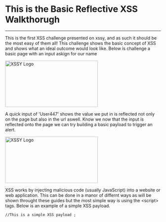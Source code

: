 <h1> This is the Basic Reflective XSS Walkthorugh </h1>
<hr>

<p>This is the first XSS challenge presented on xssy, and as such it should be the most easy of them all! This challenge shows the basic concept of XSS and shows what an ideal outcome would look like. Below is challenge a basic page with an input askign for our name</p>

<div style="text-align: left;">
  <img src="https://raw.githubusercontent.com/Hpanton447/CyberBlog/89fc110165cc5825a0d3cca5094faf75f12f22f9/XSSy/images/basicReflectiveXSS/image1.png" alt="XSSY Logo" width="300" height="150">
</div>

<p> A quick input of 'User447' shows the value we put in is reflected not only on the page but also in the url aswell. Know we now that the input is reflected onto the page we can try building a basic payload to trigger an alert. </p>
  
 <div style="text-align: left;">
  <img src="https://raw.githubusercontent.com/Hpanton447/CyberBlog/89fc110165cc5825a0d3cca5094faf75f12f22f9/XSSy/images/basicReflectiveXSS/image2.png" alt="XSSY Logo" width="300" height="150">
</div> 
  
<p> XSS works by injecting malicious code (usually JavaScript) into a website or web application. This can be done in a manor of differnt ways as will be shown throught these guides but the most simple way is using the &lt;script&gt; tags. Below is an example of a simple XSS payload. </p>

<pre><code>//This is a simple XSS payload <script>alert(1)</script>;</code></pre>
